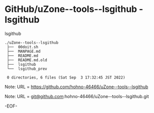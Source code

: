 # GitHub/uZone--tools--lsgithub - lsgithub

lsgithub

    ./uZone--tools--lsgithub
     ├──  00doit.sh
     ├──  MANPAGE.md
     ├──  README.md
     ├──  README.md.old
     ├──  lsgithub
     └──  lsgithub_prev
     
     0 directories, 6 files (Sat Sep  3 17:32:45 JST 2022)


Note: URL = https://github.com/hohno-46466/uZone--tools--lsgithub

Note: URL = git@github.com:hohno-46466/uZone--tools--lsgithub.git

-EOF-
